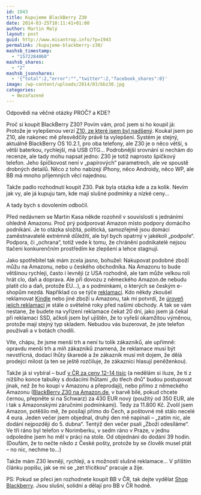 ```yaml
---
id: 1943
title: Kupujeme BlackBerry Z30
date: 2014-03-25T10:11:41+01:00
author: Martin Malý
layout: post
guid: http://www.misantrop.info/?p=1943
permalink: /kupujeme-blackberry-z30/
mashsb_timestamp:
  - "1572284060"
mashsb_shares:
  - "2"
mashsb_jsonshares:
  - '{"total":2,"error":"","twitter":2,"facebook_shares":0}'
image: /wp-content/uploads/2014/03/bbz30.jpg
categories:
  - Nezařazené
---
```

Odpovědi na věčné otázky PROČ? a KDE?

<!--more-->

Proč si koupit BlackBerry Z30? Povím vám, proč jsem si ho koupil já: Protože je vylepšenou verzí [Z10, ze které jsem byl nadšený](http://www.misantrop.info/prvni-kroky-s-blackberry-z10/ "První kroky s BlackBerry Z10"). Koukal jsem po Z10, ale nakonec mě přesvědčily právě ta vylepšení. Systém je stejný, aktuálně BlackBerry OS 10.2.1, pro oba telefony, ale Z30 je o něco větší, s větší baterkou, rychlejší, má USB OTG&#8230; Podrobnější srovnání si nechám do recenze, ale tady mohu napsat jedno: Z30 je totiž naprosto špičkový telefon. Jeho špičkovost není v &#8222;papírových&#8220; parametrech, ale ve spoustě drobných detailů. Něco z toho nabízejí iPhony, něco Androidy, něco WP, ale BB má mnoho příjemných věcí najednou.

Takže padlo rozhodnutí koupit Z30. Pak byla otázka kde a za kolik. Nevím jak vy, ale já kupuju tam, kde mají slušné podmínky a nízké ceny&#8230;

A tady bych s dovolením odbočil.

Před nedávnem se Martin Kasa někde rozohnil v souvislosti s jednáními ohledně Amazonu. Proč prý podporovat Amazon místo podpory domácího podnikání. Je to otázka složitá, politická, samozřejmě jsou domácí zaměstnavatelé extrémně důležití, ale byl bych opatrný v jakékoli &#8222;podpoře&#8220;. Podpora, či &#8222;ochrana&#8220;, totiž vede k tomu, že chránění podnikatelé nejsou tlačeni konkurenčním prostředím ke zlepšení a lehce stagnují.

Jako spotřebitel tak mám zcela jasno, bohužel: Nakupovat podobné zboží můžu na Amazonu, nebo u českého obchodníka. Na Amazonu to bude většinou rychleji, často i levněji (z USA rozhodně, ale tam může velkou roli hrát clo, daň a doprava. Ale při dovozu z německého Amazon.de nebudu platit clo a daň, protože EU&#8230;), a s podmínkami, o kterých se českým e-shopům nezdá. Například co se týče [reklamací](http://www.misantrop.info/jak-reklamovat-u-amazonu-neplatit-znovu-clo-ani-dph). Kdo někdy zkoušel reklamovat [Kindle](http://www.amazon.de/s/?_encoding=UTF8&camp=1638&creative=19454&field-keywords=kindle%20paperwhite&linkCode=ur2&site-redirect=de&sprefix=kindl%2Celectronics%2C181&tag=kindlecat-21&url=search-alias%3Delectronics) nebo jiné zboží u Amazonu, tak mi potvrdí, že [úroveň jejich reklamací](http://www.misantrop.info/vite-co-je-za-starosti-s-reklamaci-zbozi-v-cizine) je stále o světelné roky před našimi obchody. A tak se vám nestane, že budete na vyřízení reklamace čekat 20 dní, jako jsem já čekal při reklamaci SSD, ačkoli jsem byl ujištěn, že to vyřeší okamžitou výměnou, protože mají stejný typ skladem. Nebudou vás buzerovat, že jste telefon používali a v botách chodili.

Víte, chápu, že jsme menší trh a není tu tolik zákazníků, ale upřímně: opravdu menší trh a míň zákazníků znamená, že reklamace musí být nevstřícná, dodací lhůty škaredé a že zákazník musí mít dojem, že dělá prodejci milost (a ten se ještě rozčiluje, že zákazníci hlasují peněženkou).

Takže já si vybíral &#8211; buď [v ČR za ceny 12-14 tisíc](http://mobilni-telefony.heureka.cz/blackberry-z30/) (a nedělám si iluze, že ti z nižšího konce tabulky s dodacími lhůtami &#8222;do třech dnů&#8220; budou postupovat jinak, než že ho koupí v Amazonu a přeprodají), nebo přímo z německého Amazonu ([BlackBerry Z30 na Amazon.de](http://www.amazon.de/gp/product/B00GBZ4JSW/ref=as_li_tf_tl?ie=UTF8&camp=1638&creative=6742&creativeASIN=B00GBZ4JSW&linkCode=as2&tag=kindlecat-21), v barvě bílé, pokud chcete černou, přepněte si na Schwarz) za 430 EUR nový (použitý od 350 EUR, ale i tak s Amazonskými záručními podmínkami). Tedy za 11.800 Kč. Zvolil jsem Amazon, potěšilo mě, že posílají přímo do Čech, a poštovné mě stálo necelé 4 eura. Jeden večer jsem objednal, druhý den mě napínali &#8211; &#8222;zatím nic, ale dodání nejpozději do 5. dubna&#8220;. Tentýž den večer psali &#8222;Zboží odesíláme&#8220;. Ve tři ráno byl telefon v Norimberku, v sedm ráno v Praze, v jednu odpoledne jsem ho měl v práci na stole. Od objednání do dodání 39 hodin. (Doufám, že to nečte nikdo z České pošty, protože by se člověk musel ptát &#8211; no nic, nechme to&#8230;)

Takže mám Z30 levněji, rychleji, a s možností slušné reklamace&#8230; V příštím článku popíšu, jak se mi se &#8222;zet třicítkou&#8220; pracuje a žije.

PS: Pokud se přeci jen rozhodnete koupit BB v ČR, tak dejte vydělat [Shop Blackberry](http://www.shopblackberry.cz/). Jsou slušní, solidní a dělají pro BB v ČR hodně.